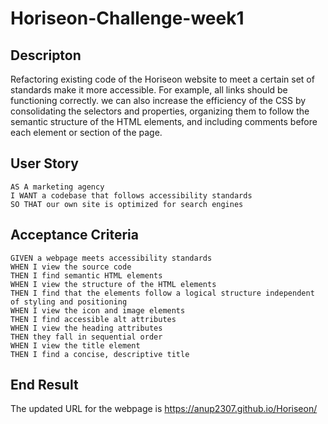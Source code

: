 # Horiseon-Challenge-week1
## Descripton
Refactoring existing code of the Horiseon website to meet a certain set of standards make it more accessible.  For example, all links should be functioning correctly. we can also increase the efficiency of the CSS by consolidating the selectors and properties, organizing them to follow the semantic structure of the HTML elements, and including comments before each element or section of the page.
## User Story

```
AS A marketing agency
I WANT a codebase that follows accessibility standards
SO THAT our own site is optimized for search engines
```

## Acceptance Criteria

```
GIVEN a webpage meets accessibility standards
WHEN I view the source code
THEN I find semantic HTML elements
WHEN I view the structure of the HTML elements
THEN I find that the elements follow a logical structure independent of styling and positioning
WHEN I view the icon and image elements
THEN I find accessible alt attributes
WHEN I view the heading attributes
THEN they fall in sequential order
WHEN I view the title element
THEN I find a concise, descriptive title
```

## End Result
The updated URL for the webpage is <https://anup2307.github.io/Horiseon/>
